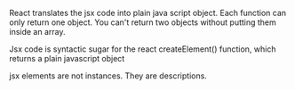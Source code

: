 React translates the jsx code into plain java script object. Each function can only return one object. You can't return two objects without putting them inside an array.

Jsx code is syntactic sugar for the react createElement() function, which returns a plain javascript object

jsx elements are not instances. They are descriptions.